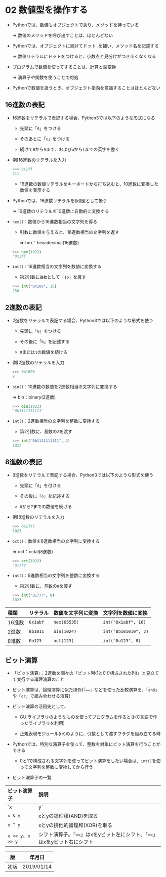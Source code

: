 02 数値型を操作する
================

* Pythonでは、数値もオブジェクトであり、メソッドを持っている

  => 数値のメソッドを呼び出すことは、ほとんどない

* Pythonでは、オブジェクトに続けてドット`.`を補い、メソッド名を記述する

  => 数値リテラルにドットをつけると、小数点と見分けがつき辛くなくなる

* プログラムで数値を使ってすることは、計算と型変換

  => 演算子や関数を使うことで対処

* Pythonで数値を扱うとき、オブジェクト指向を意識することはほとんどない



## 16進数の表記

* 16進数をリテラルで表記する場合、Python3では以下のような形式になる

  * 先頭に「`0`」をつける

  * そのあとに「`x`」をつける

  * 続けて`0`から`9`まで、および`a`から`f`までの英字を書く

* 例)16進数のリテラルを入力

  ```python
  >>> 0x1ff
  511
  ```

  * 16進数の数値リテラルをキーボードから打ち込むと、10進数に変換した数値を表示する

* Pythonでは、16進数リテラルを`数値型`として扱う

  => 16進数のリテラルを10進数に自動的に変換する

* `hex()`：数値から16進数相当の文字列を得る

  * 引数に数値を与えると、16進数相当の文字列を返す

    => hex：hexadecimal(16進数)

  ```python
  >>> hex(1023)
  '0x3ff'
  ```

* `int()`：16進数相当の文字列を数値に変換する

  * 第2引数に`基数`として「`16`」を渡す

  ```python
  >>> int("0x100", 16)
  256
  ```



## 2進数の表記

* 2進数をリテラルで表記する場合、Python3では以下のような形式を使う

  * 先頭に「`0`」をつける

  * その後に「`b`」を記述する

  * `0`または`1`の数値を続ける

* 例)2進数のリテラルを入力

  ```python
  >>> 0b1000
  8
  ```

* `bin()`：10進数の数値を2進数相当の文字列に変換する

  => bin：binary(2進数)

  ```python
  >>> bin(1023)
  '0b1111111111'
  ```

* `int()`：2進数相当の文字列を整数に変換する

  * 第2引数に、基数の`2`を渡す

  ```python
  >>> int("0b1111111111", 2)
  1023
  ```



## 8進数の表記

* 8進数をリテラルで表記する場合、Python3では以下のような形式を使う

  * 先頭に「`0`」を付ける

  * その後に「`o`」を記述する

  * `0`から`7`までの数値を続ける

* 例)8進数のリテラルを入力

  ```python
  >>> 0o1777
  1023
  ```

* `oct()`：数値を8進数相当の文字列に変換する

  => oct：octal(8進数)

  ```python
  >>> oct(1023)
  '01777'
  ```

* `int()`：8進数相当の文字列を整数に変換する

  * 第2引数に、基数の`8`を渡す

  ```python
  >>> int("01777", 8)
  1023
  ```

| 種類 | リテラル|数値を文字列に変換|   文字列を数値に変換  |
|:----|:-------|:--------------|:-------------------|
|16進数|`0x1abf`|`hex(65535)`   |`int("0x1abf", 16)` |
|2進数 |`0b1011`|`bin(1024)`    |`int("0b101010", 2)`|
|8進数 |`0o123` |`oct(123)`     |`int("0o123", 8)`   |



## ビット演算

* 「ビット演算」：2進数を個々の「ビット列(1と0で構成された列)」と見立てて実行する論理演算のこと

* ビット演算は、論理演算に似た操作(「`==`」などを使った比較演算を、「`and`」や「`or`」で組み合わせる演算)

* ビット演算の活用先として、

  * GUIライブラリのようなものを使ってプログラムを作るとき(C言語で作ったライブラリを利用)

  * 正規表現モジュール(re)のように、引数として渡すフラグを組み立てる時

* Pythonでは、特別な演算子を使って、整数を対象にビット演算を行うことができる

  * 0と1で構成される文字列を使ってビット演算をしたい場合は、`int()`を使って文字列を整数に変換してから行う

* ビット演算子の一覧

|    ビット演算子    |                               説明                              |
|:-----------------|:----------------------------------------------------------------|
|      `x | y`     |xとyの論理和(OR)を取る                                             |
|      `x & y`     |xとyの論理積(AND)を取る                                            |
|     `x ^ y`      |xとyの排他的論理和(XOR)を取る                                       |
|`x << y`、`x >> y`|シフト演算子。「`<<`」はxをyビット左にシフト、「`>>`」はxをyビット右にシフト|



| 版 |  年月日   |
|---|----------|
|初版|2019/01/14|
